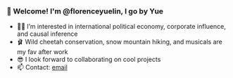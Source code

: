 ### 👋 Welcome! I'm @florenceyuelin, I go by Yue

- 👩‍🎓 I’m interested in international political economy, corporate influence, and causal inference
- 🩰 Wild cheetah conservation, snow mountain hiking, and musicals are my fav after work
- 😎 I look forward to collaborating on cool projects
- 📫 Contact: [email](mailto:florenceyuelin@berkeley.edu)
